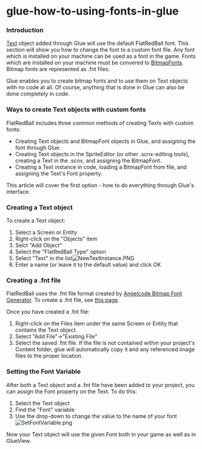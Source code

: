 # glue-how-to-using-fonts-in-glue

### Introduction

[Text](../../../frb/docs/index.php) object added through Glue will use the default FlatRedBall font. This section will show you how to change the font to a custom font file. Any font which is installed on your machine can be used as a font in the game. Fonts which are installed on your machine must be convered to [BitmapFonts](../../../frb/docs/index.php). Bitmap fonts are represented as .fnt files.

Glue enables you to create bitmap fonts and to use them on Text objects with no code at all. Of course, anything that is done in Glue can also be done completely in code.

### Ways to create Text objects with custom fonts

FlatRedBall includes three common methods of creating Texts with custom fonts:

* Creating Text objects and BitmapFont objects in Glue, and assigning the font through Glue.
* Creating Text objects in the SpriteEditor (or other .scnx-editing tools), creating a Text in the .scnx, and assigning the BitmapFont.
* Creating a Text instance in code, loading a BitmapFont from file, and assigning the Text's Font property.

This article will cover the first option - how to do everything through Glue's interface.

### Creating a Text object

To create a Text object:

1. Select a Screen or Entity
2. Right-click on the "Objects" item
3. Selct "Add Object"
4. Select the "FlatRedBall Type" option
5. Select "Text" in the list![NewTextInstance.PNG](../../../media/migrated\_media-NewTextInstance.PNG)
6. Enter a name (or leave it to the default value) and click OK

### Creating a .fnt file

FlatRedBall uses the .fnt file format created by [Angelcode Bitmap Font Generator](http://www.angelcode.com/products/bmfont/). To create a .fnt file, see [this page](../../../frb/docs/index.php#Creating\_a\_BitmapFont).

Once you have created a .fnt file:

1. Right-click on the Files item under the same Screen or Entity that contains the Text object.
2. Select "Add File"->"Existing File"
3. Select the saved .fnt file. If the file is not contained within your project's Content folder, glue will automatically copy it and any referenced image files to the proper location.

### Setting the Font Variable

After both a Text object and a .fnt file have been added to your project, you can assign the Font property on the Text. To do this:

1. Select the Text object
2. Find the "Font" variable
3. Use the drop-down to change the value to the name of your font![SetFontVariable.png](../../../media/migrated\_media-SetFontVariable.png)

Now your Text object will use the given Font both in your game as well as in GlueView.
